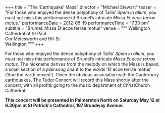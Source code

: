 +++
title = "The ‘Earthquake’ Mass"
director = "Michael Stewart"
teaser = "For those who enjoyed the dense polyphony of Tallis’ *Spem in alium*, you must not miss this performance of Brumel’s intricate *Missa Et ecce terrae motus*."
performanceDate = 2012-05-19
performanceTime = "7.30 pm"
subtitle = "Brumel: Missa Et ecce terrae motus"
venue = """
Wellington Cathedral of St Paul  
Cnr Molesworth and Hill St  
Wellington
"""
+++

For those who enjoyed the dense polyphony of Tallis’ *Spem in alium*, you must not miss this performance of Brumel’s intricate *Missa Et ecce terrae motus*. The nickname derives from the melody on which the Mass is based, a small section of a plainsong chant to the words ‘Et ecce terrae motus’ (‘And the earth moved’). Given the obvious association with the Canterbury earthquakes, The Tudor Consort will record this Mass shortly after the concert, with all profits going to the music department of ChristChurch Cathedral.


**This concert will be presented in Palmerston North on Saturday May 12 at 6.30pm at St Patrick's Cathedral, 197 Broadway Avenue.**
